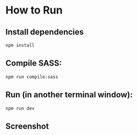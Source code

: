 # How to Run
## Install dependencies
```npm install```

## Compile SASS: 
```npm run compile:sass```  

## Run (in another terminal window): 
```npm run dev```

## Screenshot